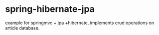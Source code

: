 # spring-hibernate-jpa
example for springmvc + jpa +hibernate, implements crud operations on article database.
